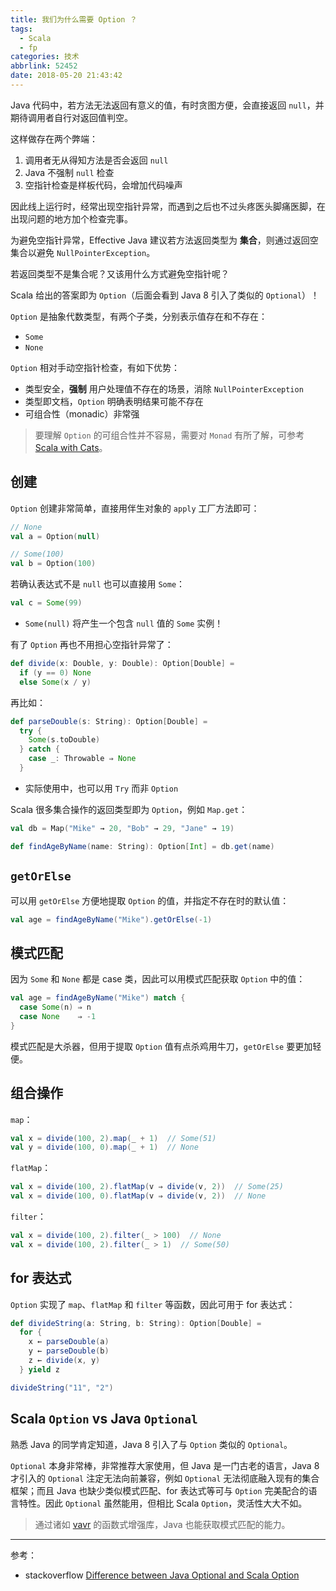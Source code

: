 ```yaml
---
title: 我们为什么需要 Option ？
tags:
  - Scala
  - fp
categories: 技术
abbrlink: 52452
date: 2018-05-20 21:43:42
---
```


Java 代码中，若方法无法返回有意义的值，有时贪图方便，会直接返回 `null`，并期待调用者自行对返回值判空。

这样做存在两个弊端：

1. 调用者无从得知方法是否会返回 `null`
2. Java 不强制 `null` 检查
3. 空指针检查是样板代码，会增加代码噪声

<!-- more -->

因此线上运行时，经常出现空指针异常，而遇到之后也不过头疼医头脚痛医脚，在出现问题的地方加个检查完事。

为避免空指针异常，Effective Java 建议若方法返回类型为 **集合**，则通过返回空集合以避免 `NullPointerException`。

若返回类型不是集合呢？又该用什么方式避免空指针呢？

Scala 给出的答案即为 `Option`（后面会看到 Java 8 引入了类似的 `Optional`）！

`Option` 是抽象代数类型，有两个子类，分别表示值存在和不存在：

* `Some`
* `None`

`Option` 相对手动空指针检查，有如下优势：

* 类型安全，**强制** 用户处理值不存在的场景，消除 `NullPointerException`
* 类型即文档，`Option` 明确表明结果可能不存在
* 可组合性（monadic）非常强

>要理解 `Option` 的可组合性并不容易，需要对 `Monad` 有所了解，可参考 [Scala with Cats](https://underscore.io/books/scala-with-cats/)。

## 创建

`Option` 创建非常简单，直接用伴生对象的 `apply` 工厂方法即可：

```Scala
// None
val a = Option(null)

// Some(100)
val b = Option(100)
```

若确认表达式不是 `null` 也可以直接用 `Some`：

```Scala
val c = Some(99)
```

* `Some(null)` 将产生一个包含 `null` 值的 `Some` 实例！

有了 `Option` 再也不用担心空指针异常了：

```Scala
def divide(x: Double, y: Double): Option[Double] =
  if (y == 0) None
  else Some(x / y)
```

再比如：

```Scala
def parseDouble(s: String): Option[Double] =
  try {
    Some(s.toDouble)
  } catch {
    case _: Throwable ⇒ None
  }
```

* 实际使用中，也可以用 `Try` 而非 `Option`

Scala 很多集合操作的返回类型即为 `Option`，例如 `Map.get`：

```Scala
val db = Map("Mike" → 20, "Bob" → 29, "Jane" → 19)

def findAgeByName(name: String): Option[Int] = db.get(name)
```

## `getOrElse`

可以用 `getOrElse` 方便地提取 `Option` 的值，并指定不存在时的默认值：

```Scala
val age = findAgeByName("Mike").getOrElse(-1)
```

## 模式匹配

因为 `Some` 和 `None` 都是 case 类，因此可以用模式匹配获取 `Option` 中的值：

```Scala
val age = findAgeByName("Mike") match {
  case Some(n) ⇒ n
  case None    ⇒ -1
}
```

模式匹配是大杀器，但用于提取 `Option` 值有点杀鸡用牛刀，`getOrElse` 要更加轻便。

## 组合操作

`map`：

```Scala
val x = divide(100, 2).map(_ + 1)  // Some(51)
val y = divide(100, 0).map(_ + 1)  // None
```

`flatMap`：

```Scala
val x = divide(100, 2).flatMap(v ⇒ divide(v, 2))  // Some(25)
val x = divide(100, 0).flatMap(v ⇒ divide(v, 2))  // None
```

`filter`：

```Scala
val x = divide(100, 2).filter(_ > 100)  // None
val x = divide(100, 2).filter(_ > 1)  // Some(50)
```

## for 表达式

`Option` 实现了 `map`、`flatMap` 和 `filter` 等函数，因此可用于 for 表达式：

```Scala
def divideString(a: String, b: String): Option[Double] =
  for {
    x ← parseDouble(a)
    y ← parseDouble(b)
    z ← divide(x, y)
  } yield z

divideString("11", "2")
```

## Scala `Option` vs Java `Optional`

熟悉 Java 的同学肯定知道，Java 8 引入了与 `Option` 类似的 `Optional`。

`Optional` 本身非常棒，非常推荐大家使用，但 Java 是一门古老的语言，Java 8 才引入的 `Optional` 注定无法向前兼容，例如 `Optional` 无法彻底融入现有的集合框架；而且 Java 也缺少类似模式匹配、for 表达式等可与 `Option` 完美配合的语言特性。因此 `Optional` 虽然能用，但相比 Scala `Option`，灵活性大大不如。

>通过诸如 [vavr](http://www.vavr.io/) 的函数式增强库，Java 也能获取模式匹配的能力。

---

参考：

* stackoverflow [Difference between Java Optional and Scala Option
](https://stackoverflow.com/questions/21714594/difference-between-java-optional-and-scala-option)